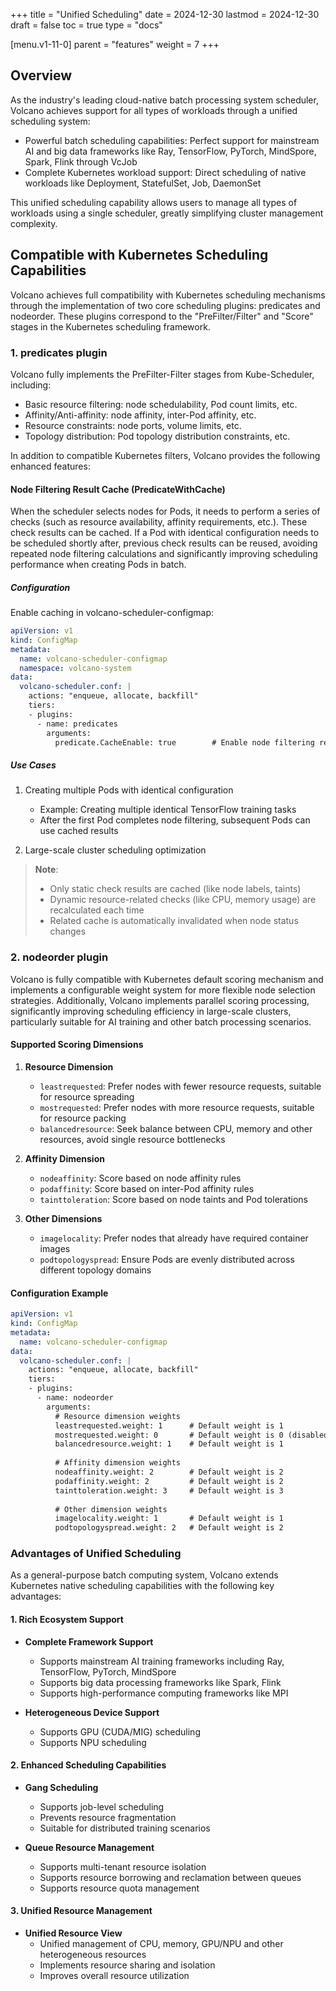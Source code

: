 +++
title = "Unified Scheduling"
date = 2024-12-30
lastmod = 2024-12-30
draft = false
toc = true
type = "docs"

[menu.v1-11-0]
  parent = "features"
  weight = 7
+++

## Overview

As the industry's leading cloud-native batch processing system scheduler, Volcano achieves support for all types of workloads through a unified scheduling system:

- Powerful batch scheduling capabilities: Perfect support for mainstream AI and big data frameworks like Ray, TensorFlow, PyTorch, MindSpore, Spark, Flink through VcJob
- Complete Kubernetes workload support: Direct scheduling of native workloads like Deployment, StatefulSet, Job, DaemonSet

This unified scheduling capability allows users to manage all types of workloads using a single scheduler, greatly simplifying cluster management complexity.

## Compatible with Kubernetes Scheduling Capabilities

Volcano achieves full compatibility with Kubernetes scheduling mechanisms through the implementation of two core scheduling plugins: predicates and nodeorder. These plugins correspond to the "PreFilter/Filter" and "Score" stages in the Kubernetes scheduling framework.

### 1. predicates plugin
Volcano fully implements the PreFilter-Filter stages from Kube-Scheduler, including:

- Basic resource filtering: node schedulability, Pod count limits, etc.
- Affinity/Anti-affinity: node affinity, inter-Pod affinity, etc.
- Resource constraints: node ports, volume limits, etc.
- Topology distribution: Pod topology distribution constraints, etc.

In addition to compatible Kubernetes filters, Volcano provides the following enhanced features:

#### Node Filtering Result Cache (PredicateWithCache)
When the scheduler selects nodes for Pods, it needs to perform a series of checks (such as resource availability, affinity requirements, etc.). These check results can be cached. If a Pod with identical configuration needs to be scheduled shortly after, previous check results can be reused, avoiding repeated node filtering calculations and significantly improving scheduling performance when creating Pods in batch.

##### Configuration
Enable caching in volcano-scheduler-configmap:
```yaml
apiVersion: v1
kind: ConfigMap
metadata:
  name: volcano-scheduler-configmap
  namespace: volcano-system
data:
  volcano-scheduler.conf: |
    actions: "enqueue, allocate, backfill"
    tiers:
    - plugins:
      - name: predicates
        arguments:
          predicate.CacheEnable: true        # Enable node filtering result cache
```

##### Use Cases
1. Creating multiple Pods with identical configuration
   - Example: Creating multiple identical TensorFlow training tasks
   - After the first Pod completes node filtering, subsequent Pods can use cached results

2. Large-scale cluster scheduling optimization

> **Note**:
>
> - Only static check results are cached (like node labels, taints)
> - Dynamic resource-related checks (like CPU, memory usage) are recalculated each time
> - Related cache is automatically invalidated when node status changes

### 2. nodeorder plugin
Volcano is fully compatible with Kubernetes default scoring mechanism and implements a configurable weight system for more flexible node selection strategies. Additionally, Volcano implements parallel scoring processing, significantly improving scheduling efficiency in large-scale clusters, particularly suitable for AI training and other batch processing scenarios.

#### Supported Scoring Dimensions
1. **Resource Dimension**
   - `leastrequested`: Prefer nodes with fewer resource requests, suitable for resource spreading
   - `mostrequested`: Prefer nodes with more resource requests, suitable for resource packing
   - `balancedresource`: Seek balance between CPU, memory and other resources, avoid single resource bottlenecks

2. **Affinity Dimension**
   - `nodeaffinity`: Score based on node affinity rules
   - `podaffinity`: Score based on inter-Pod affinity rules
   - `tainttoleration`: Score based on node taints and Pod tolerations

3. **Other Dimensions**
   - `imagelocality`: Prefer nodes that already have required container images
   - `podtopologyspread`: Ensure Pods are evenly distributed across different topology domains

#### Configuration Example
```yaml
apiVersion: v1
kind: ConfigMap
metadata:
  name: volcano-scheduler-configmap
data:
  volcano-scheduler.conf: |
    actions: "enqueue, allocate, backfill"
    tiers:
    - plugins:
      - name: nodeorder
        arguments:
          # Resource dimension weights
          leastrequested.weight: 1      # Default weight is 1
          mostrequested.weight: 0       # Default weight is 0 (disabled by default)
          balancedresource.weight: 1    # Default weight is 1
          
          # Affinity dimension weights
          nodeaffinity.weight: 2        # Default weight is 2
          podaffinity.weight: 2         # Default weight is 2
          tainttoleration.weight: 3     # Default weight is 3
          
          # Other dimension weights
          imagelocality.weight: 1       # Default weight is 1
          podtopologyspread.weight: 2   # Default weight is 2
```

### Advantages of Unified Scheduling

As a general-purpose batch computing system, Volcano extends Kubernetes native scheduling capabilities with the following key advantages:

#### 1. Rich Ecosystem Support
* **Complete Framework Support**
  - Supports mainstream AI training frameworks including Ray, TensorFlow, PyTorch, MindSpore
  - Supports big data processing frameworks like Spark, Flink
  - Supports high-performance computing frameworks like MPI

* **Heterogeneous Device Support**
  - Supports GPU (CUDA/MIG) scheduling
  - Supports NPU scheduling

#### 2. Enhanced Scheduling Capabilities
* **Gang Scheduling**
  - Supports job-level scheduling
  - Prevents resource fragmentation
  - Suitable for distributed training scenarios

* **Queue Resource Management**
  - Supports multi-tenant resource isolation
  - Supports resource borrowing and reclamation between queues
  - Supports resource quota management

#### 3. Unified Resource Management
* **Unified Resource View**
  - Unified management of CPU, memory, GPU/NPU and other heterogeneous resources
  - Implements resource sharing and isolation
  - Improves overall resource utilization 